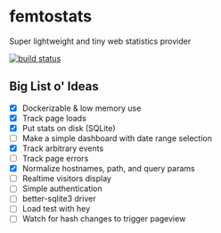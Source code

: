 # femtostats

Super lightweight and tiny web statistics provider

[![build status](https://img.shields.io/github/workflow/status/statico/femtostats/Create%20and%20publish%20a%20Docker%20image.svg?style=flat-square)](https://ghcr.io/statico/femtostats)

## Big List o' Ideas

- [x] Dockerizable & low memory use
- [x] Track page loads
- [x] Put stats on disk (SQLite)
- [ ] Make a simple dashboard with date range selection
- [x] Track arbitrary events
- [ ] Track page errors
- [x] Normalize hostnames, path, and query params
- [ ] Realtime visitors display
- [ ] Simple authentication
- [ ] better-sqlite3 driver
- [ ] Load test with hey
- [ ] Watch for hash changes to trigger pageview
